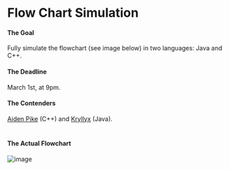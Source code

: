 # Flow Chart Simulation

#### The Goal
Fully simulate the flowchart (see image below) in two languages: Java and C++.

#### The Deadline
March 1st, at 9pm.

#### The Contenders
[Aiden Pike](https://github.com/aidenpike) (C++) and [Kryllyx](https://github.com/kryllyxofficial01) (Java).

#

#### The Actual Flowchart
![image](https://user-images.githubusercontent.com/97801783/151963974-dcbf6ed4-5575-466d-adb3-5c38b998c799.png)
